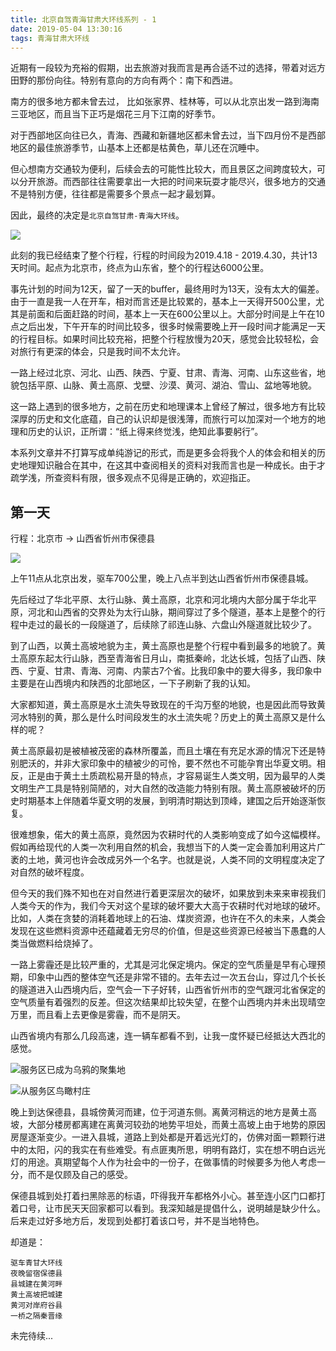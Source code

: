 ```yaml
---
title: 北京自驾青海甘肃大环线系列 - 1
date: 2019-05-04 13:30:16
tags: 青海甘肃大环线
---
```


近期有一段较为充裕的假期，出去旅游对我而言是再合适不过的选择，带着对远方田野的那份向往。特别有意向的方向有两个：南下和西进。

南方的很多地方都未曾去过， 比如张家界、桂林等，可以从北京出发一路到海南三亚地区，而且当下正巧是烟花三月下江南的好季节。

对于西部地区向往已久，青海、西藏和新疆地区都未曾去过，当下四月份不是西部地区的最佳旅游季节，山基本上还都是枯黄色，草儿还在沉睡中。

但心想南方交通较为便利，后续会去的可能性比较大，而且景区之间跨度较大，可以分开旅游。而西部往往需要拿出一大把的时间来玩耍才能尽兴，很多地方的交通不是特别方便，往往都是需要多个景点一起才最划算。

因此，最终的决定是`北京自驾甘肃-青海大环线`。

![](https://kuring.oss-cn-beijing.aliyuncs.com/qinghai/1.png)

此刻的我已经结束了整个行程，行程的时间段为2019.4.18 - 2019.4.30，共计13天时间。起点为北京市，终点为山东省，整个的行程达6000公里。

事先计划的时间为12天，留了一天的buffer，最终用时为13天，没有太大的偏差。由于一直是我一人在开车，相对而言还是比较累的，基本上一天得开500公里，尤其是前面和后面赶路的时间，基本上一天在600公里以上。大部分时间是上午在10点之后出发，下午开车的时间比较多，很多时候需要晚上开一段时间才能满足一天的行程目标。如果时间比较充裕，把整个行程放慢为20天，感觉会比较轻松，会对旅行有更深的体会，只是我时间不太允许。

一路上经过北京、河北、山西、陕西、宁夏、甘肃、青海、河南、山东这些省，地貌包括平原、山脉、黄土高原、戈壁、沙漠、黄河、湖泊、雪山、盆地等地貌。

这一路上遇到的很多地方，之前在历史和地理课本上曾经了解过，很多地方有比较深厚的历史和文化底蕴，自己的认识却是很浅薄，而旅行可以加深对一个地方的地理和历史的认识，正所谓：“纸上得来终觉浅，绝知此事要躬行”。

本系列文章并不打算写成单纯游记的形式，而是更多会将我个人的体会和相关的历史地理知识融合在其中，在这其中查阅相关的资料对我而言也是一种成长。由于才疏学浅，所查资料有限，很多观点不见得是正确的，欢迎指正。

## 第一天

行程：北京市 -> 山西省忻州市保德县

![](https://kuring.oss-cn-beijing.aliyuncs.com/qinghai/day1-1.png)

上午11点从北京出发，驱车700公里，晚上八点半到达山西省忻州市保德县城。

先后经过了华北平原、太行山脉、黄土高原，北京和河北境内大部分属于华北平原，河北和山西省的交界处为太行山脉，期间穿过了多个隧道，基本上是整个的行程中走过的最长的一段隧道了，后续除了祁连山脉、六盘山外隧道就比较少了。

到了山西，以黄土高坡地貌为主，黄土高原也是整个行程中看到最多的地貌了。黄土高原东起太行山脉，西至青海省日月山，南抵秦岭，北达长城，包括了山西、陕西、宁夏、甘肃、青海、河南、内蒙古7个省。比我印象中的要大得多，我印象中主要是在山西境内和陕西的北部地区，一下子刷新了我的认知。

大家都知道，黄土高原是水土流失导致现在的千沟万壑的地貌，也是因此而导致黄河水特别的黄，那么是什么时间段发生的水土流失呢？历史上的黄土高原又是什么样的呢？

黄土高原最初是被植被茂密的森林所覆盖，而且土壤在有充足水源的情况下还是特别肥沃的，并非大家印象中的植被少的可怜，要不然也不可能孕育出华夏文明。相反，正是由于黄土土质疏松易开垦的特点，才容易诞生人类文明，因为最早的人类文明生产工具是特别简陋的，对大自然的改造能力特别有限。黄土高原被破坏的历史时期基本上伴随着华夏文明的发展，到明清时期达到顶峰，建国之后开始逐渐恢复。

很难想象，偌大的黄土高原，竟然因为农耕时代的人类影响变成了如今这幅模样。假如再给现代的人类一次利用自然的机会，我想当下的人类一定会善加利用这片广袤的土地，黄河也许会改成另外一个名字。也就是说，人类不同的文明程度决定了对自然的破坏程度。

但今天的我们殊不知也在对自然进行着更深层次的破坏，如果放到未来来审视我们人类今天的作为，我们今天对这个星球的破坏要大大高于农耕时代对地球的破坏。比如，人类在贪婪的消耗着地球上的石油、煤炭资源，也许在不久的未来，人类会发现在这些燃料资源中还蕴藏着无穷尽的价值，但是这些资源已经被当下愚蠢的人类当做燃料给烧掉了。

一路上雾霾还是比较严重的，尤其是河北保定境内。保定的空气质量是早有心理预期，印象中山西的整体空气还是非常不错的。去年去过一次五台山，穿过几个长长的隧道进入山西境内后，空气会一下子好转，山西省忻州市的空气跟河北省保定的空气质量有着强烈的反差。但这次结果却比较失望，在整个山西境内并未出现晴空万里，而且看上去更像是雾霾，而不是阴天。

山西省境内有那么几段高速，连一辆车都看不到，让我一度怀疑已经抵达大西北的感觉。

![服务区已成为乌鸦的聚集地](https://kuring.oss-cn-beijing.aliyuncs.com/qinghai/day1-2.jpeg)

![从服务区鸟瞰村庄](https://kuring.oss-cn-beijing.aliyuncs.com/qinghai/day1-3.jpeg)

晚上到达保德县，县城傍黄河而建，位于河道东侧。离黄河稍远的地方是黄土高坡，大部分楼房都离建在离黄河较劲的地势平坦处，而黄土高坡上由于地势的原因房屋逐渐变少。一进入县城，道路上到处都是开着远光灯的，仿佛对面一颗颗行进中的太阳，闪的我实在有些难受。有点匪夷所思，明明有路灯，实在想不明白远光灯的用途。真期望每个人作为社会中的一份子，在做事情的时候要多为他人考虑一分，而不是仅顾及自己的感受。

保德县城到处打着扫黑除恶的标语，吓得我开车都格外小心。甚至连小区门口都打着口号，让市民天天回家都可以看到。我深知越是提倡什么，说明越是缺少什么。后来走过好多地方后，发现到处都打着该口号，并不是当地特色。

却道是：

``` 
驱车青甘大环线
夜晚留宿保德县
县城建在黄河畔
黄土高坡把城建
黄河对岸府谷县
一桥之隔秦晋缘
```

未完待续...
